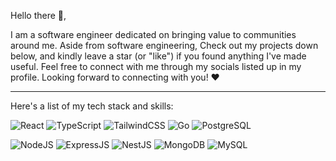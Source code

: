 Hello there 👋,

I am a software engineer dedicated on bringing value to communities around me. Aside from software engineering, Check out my projects down below, and kindly leave a star (or "like") if you found anything I've made useful. Feel free to connect with me through my socials listed up in my profile. Looking forward to connecting with you! ❤️

---

Here's a list of my tech stack and skills:


![React](https://img.shields.io/badge/-React-lightblue?style=for-the-badge)
![TypeScript](https://img.shields.io/badge/-TypeScript-lightblue?style=for-the-badge)
![TailwindCSS](https://img.shields.io/badge/-Tailwindcss-lightblue?style=for-the-badge)
![Go](https://img.shields.io/badge/-Go-lightblue?style=for-the-badge)
![PostgreSQL](https://img.shields.io/badge/-PostgreSQL-lightblue?style=for-the-badge)

![NodeJS](https://img.shields.io/badge/-NodeJS-white?style=for-the-badge)
![ExpressJS](https://img.shields.io/badge/-ExpressJS-white?style=for-the-badge)
![NestJS](https://img.shields.io/badge/-NestJS-white?style=for-the-badge)
![MongoDB](https://img.shields.io/badge/-Mongodb-white?style=for-the-badge)
![MySQL](https://img.shields.io/badge/-MySql-white?style=for-the-badge)

<!--![https://github-readme-stats.vercel.app/api?username=hafidznaufl&hide=contribs,prs,issues](https://github-readme-stats.vercel.app/api?username=hafidznaufl&hide=contribs,prs,issues)--!>
<!--
**hafidznaufl/hafidznaufl** is a ✨ _special_ ✨ repository because its `README.md` (this file) appears on your GitHub profile.

![](https://github-readme-streak-stats.herokuapp.com/?user=hafidznaufl&theme=radical&hide_border=false)<br/>
![](https://github-readme-stats.vercel.app/api/top-langs/?username=hafidznaufl&theme=radical&hide_border=false&include_all_commits=true&count_private=false&layout=compact)

Here are some ideas to get you started:

- 🔭 I’m currently working on ...
- 🌱 I’m currently learning ...
- 👯 I’m looking to collaborate on ...
- 🤔 I’m looking for help with ...
- 💬 Ask me about ...
- 📫 How to reach me: ...
- 😄 Pronouns: ...
- ⚡ Fun fact: ...
-->
